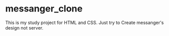 # messanger_clone

This is my study project for HTML and CSS.
Just try to Create messanger's design not server.
